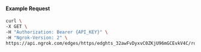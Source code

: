<!-- Code generated for API Clients. DO NOT EDIT. -->

#### Example Request

```bash
curl \
-X GET \
-H "Authorization: Bearer {API_KEY}" \
-H "Ngrok-Version: 2" \
https://api.ngrok.com/edges/https/edghts_32awFvDyxvC0ZKjU96mGCEvkV4C/routes/edghtsrt_32awFu2LlCh7cprc2UYDtxFPJ05/oidc
```
